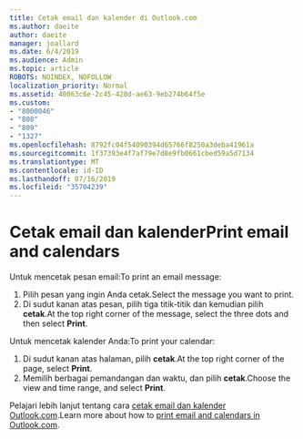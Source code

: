 ```yaml
---
title: Cetak email dan kalender di Outlook.com
ms.author: daeite
author: daeite
manager: joallard
ms.date: 6/4/2019
ms.audience: Admin
ms.topic: article
ROBOTS: NOINDEX, NOFOLLOW
localization_priority: Normal
ms.assetid: 40063c6e-2c45-420d-ae63-9eb274b64f5e
ms.custom:
- "8000046"
- "808"
- "809"
- "1327"
ms.openlocfilehash: 8792fc04f54090394d65766f8250a3deba41961a
ms.sourcegitcommit: 1f37393e4f7af79e7d8e9fb0661cbed59a5d7134
ms.translationtype: MT
ms.contentlocale: id-ID
ms.lasthandoff: 07/16/2019
ms.locfileid: "35704239"
---
```

# <a name="print-email-and-calendars"></a><span data-ttu-id="7f9fb-102">Cetak email dan kalender</span><span class="sxs-lookup"><span data-stu-id="7f9fb-102">Print email and calendars</span></span>

<span data-ttu-id="7f9fb-103">Untuk mencetak pesan email:</span><span class="sxs-lookup"><span data-stu-id="7f9fb-103">To print an email message:</span></span>
  
1. <span data-ttu-id="7f9fb-104">Pilih pesan yang ingin Anda cetak.</span><span class="sxs-lookup"><span data-stu-id="7f9fb-104">Select the message you want to print.</span></span>
1. <span data-ttu-id="7f9fb-105">Di sudut kanan atas pesan, pilih tiga titik-titik dan kemudian pilih **cetak**.</span><span class="sxs-lookup"><span data-stu-id="7f9fb-105">At the top right corner of the message, select the three dots and then select **Print**.</span></span>

<span data-ttu-id="7f9fb-106">Untuk mencetak kalender Anda:</span><span class="sxs-lookup"><span data-stu-id="7f9fb-106">To print your calendar:</span></span>

1. <span data-ttu-id="7f9fb-107">Di sudut kanan atas halaman, pilih **cetak**.</span><span class="sxs-lookup"><span data-stu-id="7f9fb-107">At the top right corner of the page, select **Print**.</span></span>
1. <span data-ttu-id="7f9fb-108">Memilih berbagai pemandangan dan waktu, dan pilih **cetak**.</span><span class="sxs-lookup"><span data-stu-id="7f9fb-108">Choose the view and time range, and select **Print**.</span></span>

<span data-ttu-id="7f9fb-109">Pelajari lebih lanjut tentang cara [cetak email dan kalender Outlook.com](https://support.office.com/article/c835b8e5-b310-4cab-ac15-b6eb95149855?wt.mc_id=Office_Outlook_com_Alchemy).</span><span class="sxs-lookup"><span data-stu-id="7f9fb-109">Learn more about how to [print email and calendars in Outlook.com](https://support.office.com/article/c835b8e5-b310-4cab-ac15-b6eb95149855?wt.mc_id=Office_Outlook_com_Alchemy).</span></span>